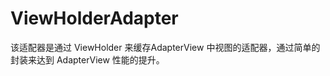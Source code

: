 ViewHolderAdapter
=================

该适配器是通过 ViewHolder 来缓存AdapterView 中视图的适配器，通过简单的封装来达到 AdapterView 性能的提升。
